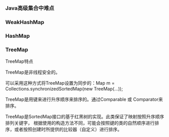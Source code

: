 
### Java高级集合中难点

### WeakHashMap

### HashMap

### TreeMap

TreeMap特点

TreeMap是非线程安全的。 

可以采用这种方式将TreeMap设置为同步的：Map m = Collections.synchronizedSortedMap(new TreeMap(…));

TreeMap是用键来进行升序顺序来排序的。通过Comparable 或 Comparator来排序。 

TreeMap是SortedMap接口的基于红黑树的实现。此类保证了映射按照升序顺序排列关键字， 根据使用的构造方法不同，可能会按照键的类的自然顺序进行排序，或者按照创建时所提供的比较器（自定义）进行排序。 


